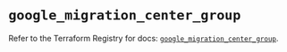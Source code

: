 # `google_migration_center_group`

Refer to the Terraform Registry for docs: [`google_migration_center_group`](https://registry.terraform.io/providers/hashicorp/google/6.36.1/docs/resources/migration_center_group).
